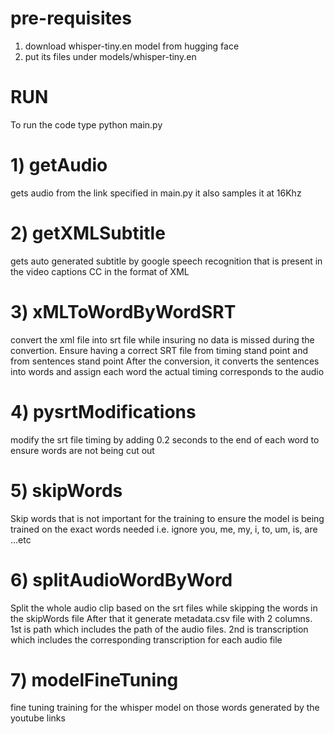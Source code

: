 # pre-requisites
1. download whisper-tiny.en model from hugging face
2. put its files under models/whisper-tiny.en

# RUN

To run the code type
python main.py

# 1) getAudio
gets audio from the link specified in main.py
it also samples it at 16Khz

# 2) getXMLSubtitle
gets auto generated subtitle by google speech recognition that is present in the video captions CC in the format of XML

# 3) xMLToWordByWordSRT
convert the xml file into srt file while insuring no data is missed during the convertion. Ensure having a correct SRT file from timing stand point and from sentences stand point
After the conversion, it converts the sentences into words and assign each word the actual timing corresponds to the audio

# 4) pysrtModifications
modify the srt file timing by adding 0.2 seconds to the end of each word to ensure words are not being cut out

# 5) skipWords
Skip words that is not important for the training to ensure the model is being trained on the exact words needed
i.e. ignore you, me, my, i, to, um, is, are ...etc

# 6) splitAudioWordByWord
Split the whole audio clip based on the srt files while skipping the words in the skipWords file
After that it generate metadata.csv file with 2 columns. 1st is path which includes the path of the audio files. 2nd is transcription which includes the corresponding transcription for each audio file

# 7) modelFineTuning
fine tuning training for the whisper model on those words generated by the youtube links
